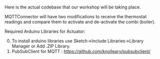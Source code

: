 Here is the actual codebase that our workshop will be taking place.

MQTTConnector will have two modifications to receive the thermostat readings and compare them to activate and de-activate the combi (boiler).

Required Arduino Libraries for Actuator:

0. To install arduino libraries use Sketch->Include Libraries->Library Manager or Add .ZIP Library.
1. PubSubClient for MQTT : https://github.com/knolleary/pubsubclient/


